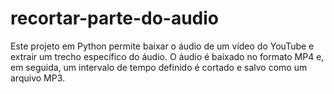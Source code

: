 # recortar-parte-do-audio
Este projeto em Python permite baixar o áudio de um vídeo do YouTube e extrair um trecho específico do áudio. O áudio é baixado no formato MP4 e, em seguida, um intervalo de tempo definido é cortado e salvo como um arquivo MP3.

